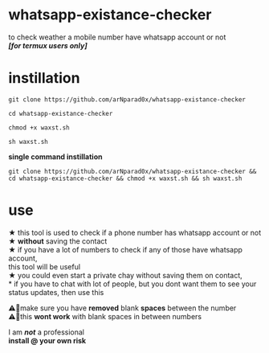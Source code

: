 # whatsapp-existance-checker
to check weather a mobile number have whatsapp account or not<br>
***[for termux users only]***

# instillation

`git clone https://github.com/arNparad0x/whatsapp-existance-checker`

`cd whatsapp-existance-checker`

`chmod +x waxst.sh`

`sh waxst.sh`

**single command instillation**

`git clone https://github.com/arNparad0x/whatsapp-existance-checker && cd whatsapp-existance-checker && chmod +x waxst.sh && sh waxst.sh`

# use

★ this tool is used to check if a phone number has whatsapp account or not<br>
★ **without** saving the contact<br>
★ if you have a lot of numbers to check if any of those have whatsapp account,<br>
   this tool will be useful<br>
★ you could even start a private chay without saving them on contact,<br>
    * if you have to chat with lot of people, but you dont want them to see your status updates, then use this<br>


⚠️🚫make sure you have **removed** blank **spaces** between the number<br>
⚠️🚫this **wont work** with blank spaces in between numbers

I am ***not*** a professional<br>
**install @ your own risk**
